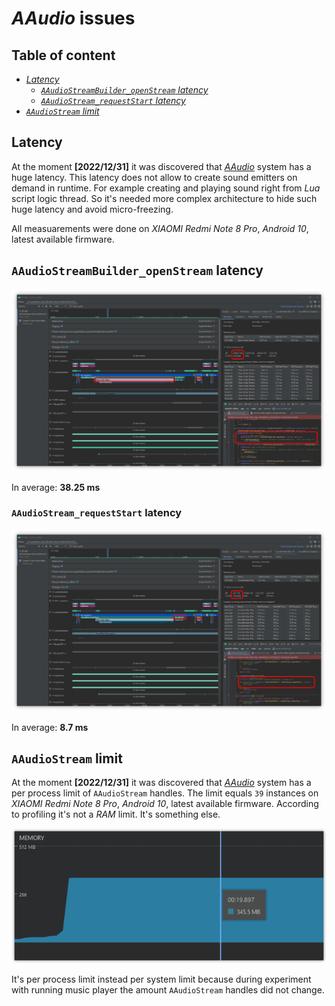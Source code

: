 # _AAudio_ issues

## Table of content

- [_Latency_](#latency)
  - [_`AAudioStreamBuilder_openStream` latency_](#aaudiostreambuilder-open-stream-latency)
  - [_`AAudioStream_requestStart` latency_](#aaudiostream-request-start-latency)
- [_`AAudioStream` limit_](#aaudiostream-limit)

## <a id="latency">Latency</a>

At the moment **[2022/12/31]** it was discovered that [_AAudio_](https://developer.android.com/ndk/guides/audio/aaudio/aaudio) system has a huge latency. This latency does not allow to create sound emitters on demand in runtime. For example creating and playing sound right from _Lua_ script logic thread. So it's needed more complex architecture to hide such huge latency and avoid micro-freezing.

All measuarements were done on _XIAOMI Redmi Note 8 Pro_, _Android 10_, latest available firmware.

## <a id="aaudiostreambuilder-open-stream-latency">`AAudioStreamBuilder_openStream` latency</a>

<img src="./images/aadio-open-trace.png"/>

In average: **38.25 ms**

### <a id="aaudiostream-request-start-latency">`AAudioStream_requestStart` latency</a>

<img src="./images/aadio-play-trace.png"/>

In average: **8.7 ms**

## <a id="aaudiostream-limit">`AAudioStream` limit</a>

At the moment **[2022/12/31]** it was discovered that [_AAudio_](https://developer.android.com/ndk/guides/audio/aaudio/aaudio) system has a per process limit of `AAudioStream` handles. The limit equals `39` instances on _XIAOMI Redmi Note 8 Pro_, _Android 10_, latest available firmware. According to profiling it's not a _RAM_ limit. It's something else.

<img src="./images/aadio-stream-limit-not-ram.png"/>

It's per process limit instead per system limit because during experiment with running music player the amount `AAudioStream` handles did not change.
